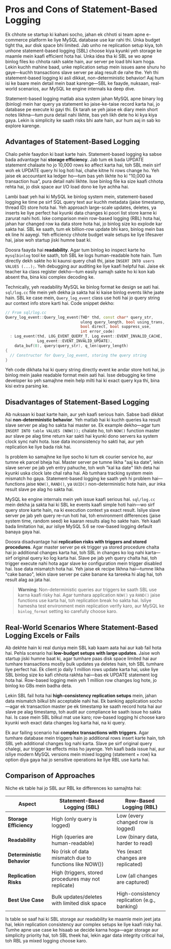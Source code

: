 # Pros and Cons of Statement-Based Logging

Ek chhote se startup ki kahani socho, jahan ek chhoti si team apne e-commerce platform ke liye MySQL database use kar rahi thi. Unka budget tight tha, aur disk space bhi limited. Jab unho ne replication setup kiya, toh unhone statement-based logging (SBL) choose kiya kyunki yeh storage ke maamle mein kaafi efficient hota hai. Unka idea tha ki SBL se wo apne binlog files ko chhota rakh sakte hain, aur server pe load bhi kam hoga. Lekin kuchh mahine baad, unke replication setup mein issues aane shuru ho gaye—kuchh transactions slave server pe alag result de rahe the. Yeh thi statement-based logging ki asli dikkat, non-deterministic behavior! Aaj hum isi ke baare mein detail mein baat karenge—SBL ke faayde, nuksaan, real-world scenarios, aur MySQL ke engine internals ka deep dive.

Statement-based logging matlab aisa system jahan MySQL apne binary log (binlog) mein har query ya statement ko jaise-ke-taise record karta hai, jo database pe execute ki gayi thi. Ek tarah se yeh jaise ek diary mein short notes likhna—tum pura detail nahi likhte, bas yeh likh dete ho ki kya kiya gaya. Lekin is simplicity ke saath risks bhi aate hain, aur hum aaj in sab ko explore karenge.

## Advantages of Statement-Based Logging

Chalo pehle faaydon ki baat karte hain. Statement-based logging ka sabse bada advantage hai **storage efficiency**. Jab tum ek bada UPDATE statement chalaate ho jo 10,000 rows ko affect karta hai, toh SBL mein sirf woh ek UPDATE query hi log hoti hai, chahe kitne hi rows change ho. Yeh jaise ek accountant ka ledger ho—tum bas yeh likhte ho ki "10,000 ka transaction hua", pura detail nahi likhte. Isse binlog file ka size kaafi chhota rehta hai, jo disk space aur I/O load dono ke liye achha hai.

Lambi baat yeh hai ki MySQL ke binlog system mein, statement-based logging ke time pe sirf SQL query text aur kuchh metadata (jaise timestamp, thread ID) store hota hai. Yeh approach large-scale updates, deletes, ya inserts ke liye perfect hai kyunki data changes ki poori list store karne ki zarurat nahi hoti. Iske comparison mein row-based logging (RBL) hota hai, jahan har changed row ka data store hota hai, jo binlog size ko explode kar sakta hai. SBL ke saath, tum ek billion-row update bhi karo, binlog mein bas ek line hi aayegi. Yeh efficiency chhote budget wale setups ke liye lifesaver hai, jaise woh startup jiski humne baat ki.

Doosra faayda hai **readability**. Agar tum binlog ko inspect karte ho `mysqlbinlog` tool ke saath, toh SBL ke logs human-readable hote hain. Tum directly dekh sakte ho ki kaunsi query chali thi, jaise `INSERT INTO users VALUES (...);`. Yeh debugging aur auditing ke liye kaafi helpful hai. Jaise ek teacher ka class register dekho—tum easily samajh sakte ho ki kon kab absent tha, bina kisi complex decoding ke.

Technically, yeh readability MySQL ke binlog format ke design se aati hai. `sql/log.cc` file mein yeh dekha ja sakta hai ki kaise binlog events likhe jaate hain. SBL ke case mein, `Query_log_event` class use hoti hai jo query string aur context info store karti hai. Code snippet dekho:

```cpp
// From sql/log.cc
Query_log_event::Query_log_event(THD* thd, const char* query_str,
                                 ulong query_length, bool using_trans,
                                 bool direct, bool suppress_use,
                                 int error_code)
  : Log_event(thd, LOG_EVENT_QUERY_T, Log_event::EVENT_INVALID_CACHE,
              Log_event::EVENT_INVALID_UPDATE),
    data_buf(0), query(query_str), q_len(query_length)
{
  // Constructor for Query_log_event, storing the query string
}
```

Yeh code dikhata hai ki query string directly event ke andar store hoti hai, jo binlog mein jaake readable format mein aati hai. Isse debugging ke time developer ko yeh samajhne mein help milti hai ki exact query kya thi, bina kisi extra parsing ke.

## Disadvantages of Statement-Based Logging

Ab nuksaan ki baat karte hain, aur yeh kaafi serious hain. Sabse badi dikkat hai **non-deterministic behavior**. Yeh matlab hai ki kuchh queries ka result slave server pe alag ho sakta hai master se. Ek example dekho—agar tum `INSERT INTO table VALUES (NOW());` chalate ho, toh `NOW()` function master aur slave pe alag time return kar sakti hai kyunki dono servers ka system clock sync nahi hota. Isse data inconsistency ho sakti hai, aur yeh replication ke liye bada risk hai.

Is problem ko samajhne ke liye socho ki tum ek courier service ho, aur tumne ek parcel bheja hai. Master server pe tumne likha "aaj ka date", lekin slave server pe jab yeh entry pahuche, toh woh "kal ka date" likh deta hai kyunki uska clock late chal raha hai. Ab tumhara tracking system mein mismatch ho gaya. Statement-based logging ke saath yeh hi problem hai—functions jaise `NOW()`, `RAND()`, ya `UUID()` non-deterministic hote hain, aur inka result slave pe alag ho sakta hai.

MySQL ke engine internals mein yeh issue kaafi serious hai. `sql/log.cc` mein dekha ja sakta hai ki SBL ke events kaafi simple hoti hain—wo sirf query store karte hain, na ki execution context ya exact result. Isliye slave server pe jab yeh query re-run hoti hai, toh environment differences (jaise system time, random seed) ke kaaran results alag ho sakte hain. Yeh kaafi bada limitation hai, aur isliye MySQL 5.6 se row-based logging default banaya gaya hai.

Doosra disadvantage hai **replication risks with triggers and stored procedures**. Agar master server pe ek trigger ya stored procedure chalta hai jo additional changes karta hai, toh SBL in changes ko log nahi karta—sirf original query ko log karta hai. Slave pe jab yeh query chalta hai, toh trigger execute nahi hota agar slave ke configuration mein trigger disabled hai. Isse data mismatch hota hai. Yeh jaise ek recipe likhna hai—tumne likha "cake banao", lekin slave server pe cake banane ka tareeka hi alag hai, toh result alag aa jata hai.

> **Warning**: Non-deterministic queries aur triggers ke saath SBL use karna kaafi risky hai. Agar tumhara application `NOW()` ya `RAND()` jaise functions use karta hai, toh replication break ho sakta hai. Isliye hamesha test environment mein replication verify karo, aur MySQL ke `binlog_format` setting ko carefully choose karo.

## Real-World Scenarios Where Statement-Based Logging Excels or Fails

Ab dekhte hain ki real duniya mein SBL kab kaam aata hai aur kab fail hota hai. Pehla scenario hai **low-budget setups with large updates**. Jaise woh startup jiski humne baat ki, agar tumhare paas disk space limited hai aur tumhare transactions mostly bulk updates ya deletes hain, toh SBL tumhare liye perfect hai. Ek client jo daily 1 million rows update karta hai, uske liye SBL binlog size ko kafi chhota rakhta hai—bas ek UPDATE statement log hota hai. Row-based logging mein yeh 1 million row changes log hote, jo binlog ko GBs mein badha deta.

Lekin SBL fail hota hai **high-consistency replication setups** mein, jahan data mismatch bilkul bhi acceptable nahi hai. Ek banking application socho—agar ek transaction master pe ek timestamp ke saath record hota hai aur slave pe alag timestamp, toh audit aur compliance ke saath issue ho sakta hai. Is case mein SBL bilkul mat use karo; row-based logging hi choose karo kyunki woh exact data changes log karta hai, na ki query.

Ek aur failing scenario hai **complex transactions with triggers**. Agar tumhare database mein triggers hain jo additional rows insert karte hain, toh SBL yeh additional changes log nahi karta. Slave pe sirf original query chalegi, aur trigger ke effects miss ho jayenge. Yeh kaafi bada issue hai, aur isliye modern MySQL versions mein mixed logging (statement + row) ka option diya gaya hai jo sensitive operations ke liye RBL use karta hai.

## Comparison of Approaches

Niche ek table hai jo SBL aur RBL ke differences ko samajhta hai:

| **Aspect**                | **Statement-Based Logging (SBL)**                       | **Row-Based Logging (RBL)**                      |
|---------------------------|--------------------------------------------------------|-------------------------------------------------|
| **Storage Efficiency**    | High (only query is logged)                           | Low (every changed row is logged)              |
| **Readability**           | High (queries are human-readable)                     | Low (binary data, harder to read)              |
| **Deterministic Behavior**| No (risk of data mismatch due to functions like NOW())| Yes (exact changes are replicated)             |
| **Replication Risks**     | High (triggers, stored procedures may not replicate)  | Low (all changes are captured)                 |
| **Best Use Case**         | Bulk updates/deletes with limited disk space          | High-consistency replication (e.g., banking)   |

Is table se saaf hai ki SBL storage aur readability ke maamle mein jeet jata hai, lekin replication consistency aur complex setups ke liye kaafi risky hai. Tumhe apne use case ke hisaab se decide karna hoga—agar storage aur simplicity priority hai, toh SBL theek hai, lekin agar data integrity critical hai, toh RBL ya mixed logging choose karo.
